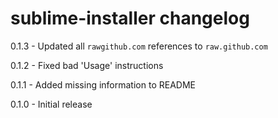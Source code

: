 # sublime-installer changelog
0.1.3 - Updated all `rawgithub.com` references to `raw.github.com`

0.1.2 - Fixed bad 'Usage' instructions

0.1.1 - Added missing information to README

0.1.0 - Initial release
